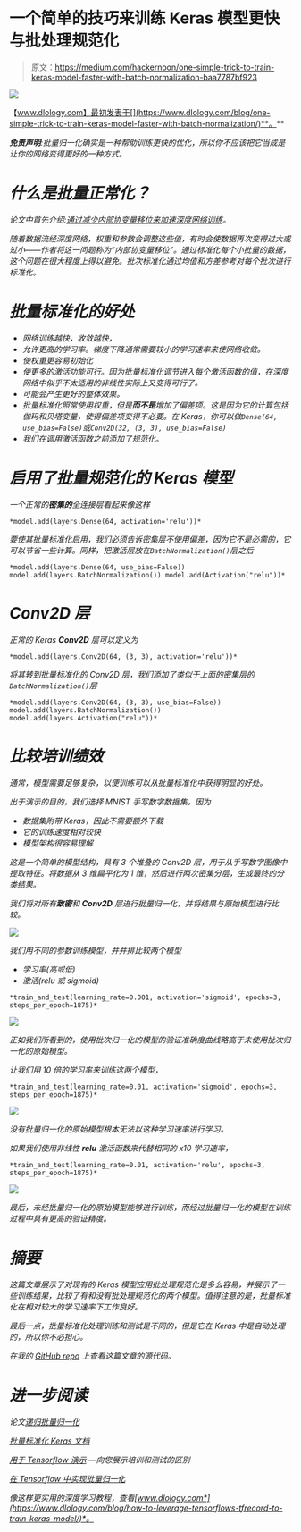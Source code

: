 # 一个简单的技巧来训练 Keras 模型更快与批处理规范化

> 原文：<https://medium.com/hackernoon/one-simple-trick-to-train-keras-model-faster-with-batch-normalization-baa7787bf923>

![](img/2e88f00239882fe1d14cea3642169a03.png)

【www.dlology.com】最初发表于[](https://www.dlology.com/blog/one-simple-trick-to-train-keras-model-faster-with-batch-normalization/)**。**

***免责声明**:批量归一化确实是一种帮助训练更快的优化，所以你不应该把它当成是让你的网络变得更好的一种方式。*

# *什么是批量正常化？*

*论文中首先介绍:[通过减少内部协变量移位来加速深度网络训练](https://arxiv.org/pdf/1502.03167.pdf)。*

*随着数据流经深度网络，权重和参数会调整这些值，有时会使数据再次变得过大或过小——作者将这一问题称为“内部协变量移位”。通过标准化每个小批量的数据，这个问题在很大程度上得以避免。批次标准化通过均值和方差参考对每个批次进行标准化。*

# *批量标准化的好处*

*   *网络训练越快，收敛越快，*
*   *允许更高的学习率。梯度下降通常需要较小的学习速率来使网络收敛。*
*   *使权重更容易初始化*
*   *使更多的激活功能可行。因为批量标准化调节进入每个激活函数的值，在深度网络中似乎不太适用的非线性实际上又变得可行了。*
*   *可能会产生更好的整体效果。*
*   *批量标准化照常使用权重，但是**而不是**增加了偏差项。这是因为它的计算包括伽玛和贝塔变量，使得偏差项变得不必要。在 Keras，你可以做`Dense(64, use_bias=False)`或`Conv2D(32, (3, 3), use_bias=False)`*
*   *我们在调用激活函数之前添加了规范化。*

# *启用了批量规范化的 Keras 模型*

*一个正常的**密集的**全连接层看起来像这样*

```
*model.add(layers.Dense(64, activation='relu'))*
```

*要使其批量标准化启用，我们必须告诉密集层不使用偏差，因为它不是必需的，它可以节省一些计算。同样，把激活层放在`BatchNormalization()`层之后*

```
*model.add(layers.Dense(64, use_bias=False)) model.add(layers.BatchNormalization()) model.add(Activation("relu"))*
```

# *Conv2D 层*

*正常的 Keras **Conv2D** 层可以定义为*

```
*model.add(layers.Conv2D(64, (3, 3), activation='relu'))*
```

*将其转到批量标准化的 Conv2D 层，我们添加了类似于上面的密集层的`BatchNormalization()`层*

```
*model.add(layers.Conv2D(64, (3, 3), use_bias=False)) model.add(layers.BatchNormalization()) model.add(layers.Activation("relu"))*
```

# *比较培训绩效*

*通常，模型需要足够复杂，以便训练可以从批量标准化中获得明显的好处。*

*出于演示的目的，我们选择 MNIST 手写数字数据集，因为*

*   *数据集附带 Keras，因此不需要额外下载*
*   *它的训练速度相对较快*
*   *模型架构很容易理解*

*这是一个简单的模型结构，具有 3 个堆叠的 Conv2D 层，用于从手写数字图像中提取特征。将数据从 3 维扁平化为 1 维，然后进行两次密集分层，生成最终的分类结果。*

*我们将对所有**致密**和 **Conv2D** 层进行批量归一化，并将结果与原始模型进行比较。*

*![](img/d2ce710239df9be323122dfe2b97c1c0.png)*

*我们用不同的参数训练模型，并并排比较两个模型*

*   *学习率(高或低)*
*   *激活(relu 或 sigmoid)*

```
*train_and_test(learning_rate=0.001, activation='sigmoid', epochs=3, steps_per_epoch=1875)*
```

*![](img/9b6a6d9beddc461eda27b9158b9940d3.png)*

*正如我们所看到的，使用批次归一化的模型的验证准确度曲线略高于未使用批次归一化的原始模型。*

*让我们用 10 倍的学习率来训练这两个模型，*

```
*train_and_test(learning_rate=0.01, activation='sigmoid', epochs=3, steps_per_epoch=1875)*
```

*![](img/ba45cabeae5cf2c9779af40a7c3e807b.png)*

*没有批量归一化的原始模型根本无法以这种学习速率进行学习。*

*如果我们使用非线性 **relu** 激活函数来代替相同的 x10 学习速率，*

```
*train_and_test(learning_rate=0.01, activation='relu', epochs=3, steps_per_epoch=1875)*
```

*![](img/c0669487cd5051d955479e75aab6860f.png)*

*最后，未经批量归一化的原始模型能够进行训练，而经过批量归一化的模型在训练过程中具有更高的验证精度。*

# *摘要*

*这篇文章展示了对现有的 Keras 模型应用批处理规范化是多么容易，并展示了一些训练结果，比较了有和没有批处理规范化的两个模型。值得注意的是，批量标准化在相对较大的学习速率下工作良好。*

*最后一点，批量标准化处理训练和测试是不同的，但是它在 Keras 中是自动处理的，所以你不必担心。*

*在我的 [GitHub repo](https://github.com/Tony607/BatchNormalization_Keras) 上查看这篇文章的源代码。*

# *进一步阅读*

*论文[递归批量归一化](https://arxiv.org/abs/1603.09025)*

*[批量标准化 Keras 文档](https://keras.io/layers/normalization/)*

*[用于 Tensorflow 演示](https://github.com/udacity/deep-learning/tree/master/batch-norm) —向您展示培训和测试的区别*

*[在 Tensorflow 中实现批量归一化](https://r2rt.com/implementing-batch-normalization-in-tensorflow.html)*

**像这样更实用的深度学习教程，查看*[*www.dlology.com*](https://www.dlology.com/blog/how-to-leverage-tensorflows-tfrecord-to-train-keras-model/)*。**
